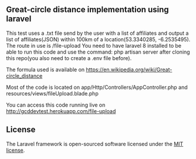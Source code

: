 
## Great-circle distance implementation using laravel

This test uses a .txt file send by the user with a list of affiliates and output a list of affiliates(JSON) within 100km of a location(53.3340285, -6.2535495). The route in use is /file-upload
You need to have laravel 8 installed to be able to run this code and use the command: php artisan server after cloning this repo(you also need to create a .env file before).

The formula used is available on https://en.wikipedia.org/wiki/Great-circle_distance

Most of the code is located on app/Http/Controllers/AppController.php and resources/views/fileUpload.blade.php

You can access this code running live on http://gcddevtest.herokuapp.com/file-upload


## License

The Laravel framework is open-sourced software licensed under the [MIT license](https://opensource.org/licenses/MIT).
